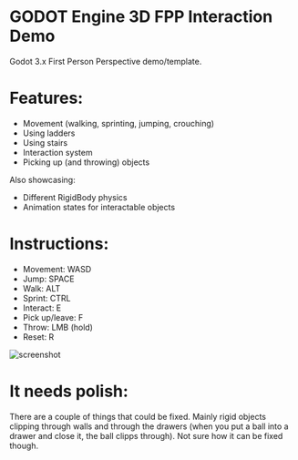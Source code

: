 # GODOT Engine 3D FPP Interaction Demo
Godot 3.x First Person Perspective demo/template.

# Features:
* Movement (walking, sprinting, jumping, crouching)
* Using ladders
* Using stairs
* Interaction system
* Picking up (and throwing) objects

Also showcasing:
* Different RigidBody physics
* Animation states for interactable objects


# Instructions:
* Movement: WASD
* Jump: SPACE
* Walk: ALT
* Sprint: CTRL
* Interact: E
* Pick up/leave: F
* Throw: LMB (hold)
* Reset: R

![screenshot]

[screenshot]: https://github.com/TheRadMatt/3D-FPP-Interaction-Demo/blob/master/screenshot.PNG "Interaction-Demo in Editor"


# It needs polish:
There are a couple of things that could be fixed. Mainly rigid objects clipping through walls and through the drawers (when you put a ball into a drawer and close it, the ball clipps through). Not sure how it can be fixed though.

